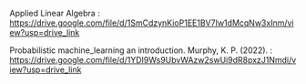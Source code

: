 Applied Linear Algebra :  https://drive.google.com/file/d/1SmCdzynKioP1EE1BV7Iw1dMcqNw3xInm/view?usp=drive_link

Probabilistic machine_learning an introduction. Murphy, K. P. (2022). : https://drive.google.com/file/d/1YDI9Ws9UbvWAzw2swUi9dR8pxzJ1Nmdi/view?usp=drive_link
